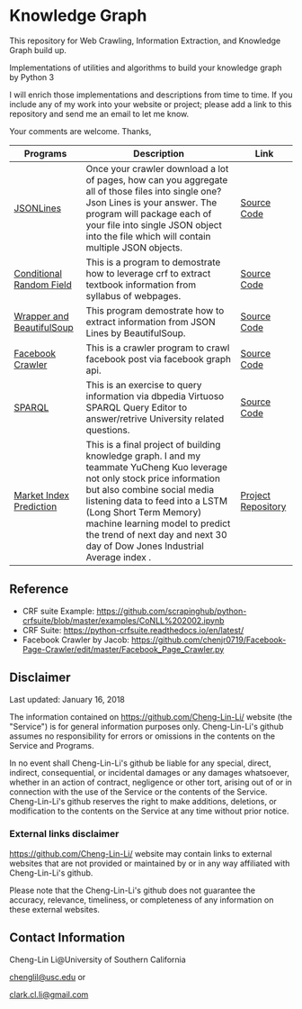 # Knowledge Graph
This repository for Web Crawling, Information Extraction, and Knowledge Graph build up.

Implementations of utilities and algorithms to build your knowledge graph by Python 3

I will enrich those implementations and descriptions from time to time. If you include any of my work into your website or project; please add a link to this repository and send me an email to let me know.

Your comments are welcome.
Thanks,

|Programs|Description|Link|
|------|------|--------|
|[JSONLines](https://github.com/Cheng-Lin-Li/KnowledgeGraph/tree/master/CDR_JSONLines)|Once your crawler download a lot of pages, how can you aggregate all of those files into single one? Json Lines is your answer. The program will package each of your file into single JSON object into the file which will contain multiple JSON objects.| [Source Code](https://github.com/Cheng-Lin-Li/KnowledgeGraph/blob/master/CDR_JSONLines/jsonlines.py)|
|[Conditional Random Field](https://github.com/Cheng-Lin-Li/KnowledgeGraph/tree/master/CRF)|This is a program to demostrate how to leverage crf to extract textbook information from syllabus of webpages. |[Source Code](https://github.com/Cheng-Lin-Li/KnowledgeGraph/blob/master/CRF/source/crf.py)|
|[Wrapper and BeautifulSoup](https://github.com/Cheng-Lin-Li/KnowledgeGraph/tree/master/wrapper)| This program demostrate how to extract information from JSON Lines by BeautifulSoup. |[Source Code](https://github.com/Cheng-Lin-Li/KnowledgeGraph/blob/master/wrapper/source/wrapper.py)|
|[Facebook Crawler](https://github.com/Cheng-Lin-Li/KnowledgeGraph/blob/master/facebook-crawler)| This is a crawler program to crawl facebook post via facebook graph api. |[Source Code](https://github.com/Cheng-Lin-Li/KnowledgeGraph/tree/master/facebook-crawler/facebook-crawler.py)|
|[SPARQL](https://github.com/Cheng-Lin-Li/KnowledgeGraph/blob/master/SPARQL)| This is an exercise to query information via dbpedia Virtuoso SPARQL Query Editor to answer/retrive University related questions. |[Source Code](https://github.com/Cheng-Lin-Li/KnowledgeGraph/tree/master/SPARQL/SPARQL.pdf)|
|[Market Index Prediction](https://github.com/Cheng-Lin-Li/Market-Trend-Prediction)| This is a final project of building knowledge graph. I and my teammate YuCheng Kuo leverage not only stock price information but also combine social media listening data to feed into a LSTM (Long Short Term Memory) machine learning model to predict the trend of next day and next 30 day of Dow Jones Industrial Average index . |[Project Repository](https://github.com/Cheng-Lin-Li/Market-Trend-Prediction)|


## Reference
* CRF suite Example: https://github.com/scrapinghub/python-crfsuite/blob/master/examples/CoNLL%202002.ipynb
* CRF Suite: https://python-crfsuite.readthedocs.io/en/latest/
* Facebook Crawler by Jacob: https://github.com/chenjr0719/Facebook-Page-Crawler/edit/master/Facebook_Page_Crawler.py

## Disclaimer
Last updated: January 16, 2018

The information contained on https://github.com/Cheng-Lin-Li/ website (the "Service") is for general information purposes only.
Cheng-Lin-Li's github assumes no responsibility for errors or omissions in the contents on the Service and Programs.

In no event shall Cheng-Lin-Li's github be liable for any special, direct, indirect, consequential, or incidental damages or any damages whatsoever, whether in an action of contract, negligence or other tort, arising out of or in connection with the use of the Service or the contents of the Service. Cheng-Lin-Li's github reserves the right to make additions, deletions, or modification to the contents on the Service at any time without prior notice.

### External links disclaimer

https://github.com/Cheng-Lin-Li/ website may contain links to external websites that are not provided or maintained by or in any way affiliated with Cheng-Lin-Li's github.

Please note that the Cheng-Lin-Li's github does not guarantee the accuracy, relevance, timeliness, or completeness of any information on these external websites.

## Contact Information
Cheng-Lin Li@University of Southern California

chenglil@usc.edu or 

clark.cl.li@gmail.com

